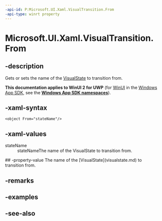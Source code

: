 ```yaml
---
-api-id: P:Microsoft.UI.Xaml.VisualTransition.From
-api-type: winrt property
---
```


<!-- Property syntax
public string From { get;  set; }
-->

# Microsoft.UI.Xaml.VisualTransition.From

## -description
Gets or sets the name of the [VisualState](visualstate.md) to transition from.

**This documentation applies to WinUI 2 for UWP** (for [WinUI](/windows/apps/winui/winui3/) in the [Windows App SDK](/windows/apps/windows-app-sdk/), see the **[Windows App SDK namespaces](/windows/windows-app-sdk/api/winrt/)**).

## -xaml-syntax
```xaml
<object From="stateName"/>
```


## -xaml-values
<dl><dt>stateName</dt><dd>stateNameThe name of the VisualState to transition from.</dd>
</dl>
## -property-value
The name of the [VisualState](visualstate.md) to transition from.

## -remarks

## -examples

## -see-also

